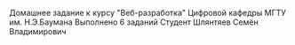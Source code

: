 Домашнее задание к курсу "Веб-разработка" Цифровой кафедры МГТУ им. Н.Э.Баумана
Выполнено 6 заданий
Студент Шлянтяев Семён Владимирович

